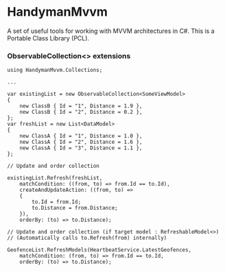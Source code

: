 
# HandymanMvvm

A set of useful tools for working with MVVM architectures in C#. This is a Portable Class Library (PCL).

### ObservableCollection<> extensions

~~~~
using HandymanMvvm.Collections;

...

var existingList = new ObservableCollection<SomeViewModel>
{
    new ClassB { Id = "1", Distance = 1.9 },
    new ClassB { Id = "2", Distance = 0.2 },
};
var freshList = new List<DataModel>
{
    new ClassA { Id = "1", Distance = 1.0 },
    new ClassA { Id = "2", Distance = 1.6 },
    new ClassA { Id = "3", Distance = 1.1 },
};

// Update and order collection

existingList.Refresh(freshList,
    matchCondition: ((from, to) => from.Id == to.Id),
    createAndUpdateAction: ((from, to) =>
    {
        to.Id = from.Id;
        to.Distance = from.Distance;
    }),
    orderBy: (to) => to.Distance);

// Update and order collection (if target model : RefreshableModel<>)
// (Automatically calls to.Refresh(from) internally)

GeofenceList.RefreshModels(HeartbeatService.LatestGeofences,
    matchCondition: (from, to) => from.Id == to.Id,
    orderBy: (to) => to.Distance);

~~~~